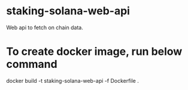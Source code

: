 # staking-solana-web-api
Web api to fetch on chain data.

# To create docker image, run below command
docker build -t staking-solana-web-api -f Dockerfile .
